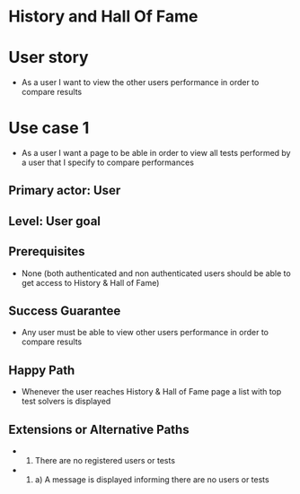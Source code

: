 # **History and Hall Of Fame**
# **User story**
*	As a user I want to view the other users performance in order to compare results

# **Use case 1** 
*   As a user I want a page to be able in order to view all tests performed by a user that I specify to compare performances

## **Primary actor: User**
## **Level: User goal**

## **Prerequisites**
* None (both authenticated and non authenticated users should be able to get access to History & Hall of Fame)

## **Success Guarantee**
* Any user must be able to view other users performance in order to compare results

## **Happy Path**
*   Whenever the user reaches History & Hall of Fame page a list with top test solvers is displayed

## **Extensions or Alternative Paths**
*   1. There are no registered users or tests
*   1. a) A message is displayed informing there are no users or tests